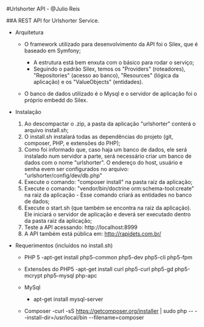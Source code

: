 #Urlshorter API - @Julio Reis

##A REST API for Urlshorter Service.

* Arquitetura
    - O framework utilizado para desenvolvimento da API foi o Silex, que é baseado em Symfony;
        - A estrutura está bem enxuta com o básico para rodar o serviço;
        - Seguindo o padrão Silex, temos os "Providers" (roteadores), "Repositories" (acesso ao banco), "Resources" (lógica da aplicação) e os "ValueObjects" (entidades).

    - O banco de dados utilizado é o Mysql e o servidor de aplicação foi o próprio embedd do Silex.

* Instalação
    1. Ao descompactar o .zip, a pasta da aplicação "urlshorter" conterá o arquivo install.sh;
    2. O install.sh instalará todas as dependências do projeto (git, composer, PHP, e extensões do PHP);
    3. Como foi informado que, caso haja um banco de dados, ele será instalado num servidor a parte, será necessário criar um banco de dados com o nome "urlshorter". O endereço do host, usuário e senha evem ser configurados no arquivo: "urlshorter/config/dev/db.php"
    4. Execute o comando: "composer install" na pasta raiz da aplicação;
    5. Execute o comando: "vendor/bin/doctrine orm:schema-tool:create" na raiz da aplicação - Esse comando criará as entidades no banco de dados;
    5. Execute o start.sh (que também se encontra na raiz da aplicação). Ele iniciará o servidor de aplicação e deverá ser executado dentro da pasta raiz da aplicação;
    6. Teste a API acessando: http://localhost:8999
    7. A API também está pública em: http://rapidets.com.br/

* Requerimentos (incluídos no install.sh)
    - PHP 5
        -apt-get install php5-common php5-dev php5-cli php5-fpm

    - Extensões do PHP5
        -apt-get install curl php5-curl php5-gd php5-mcrypt php5-mysql php-apc

    - MySql
        - apt-get install mysql-server

    - Composer
        -curl -sS https://getcomposer.org/installer | sudo php -- --install-dir=/usr/local/bin --filename=composer